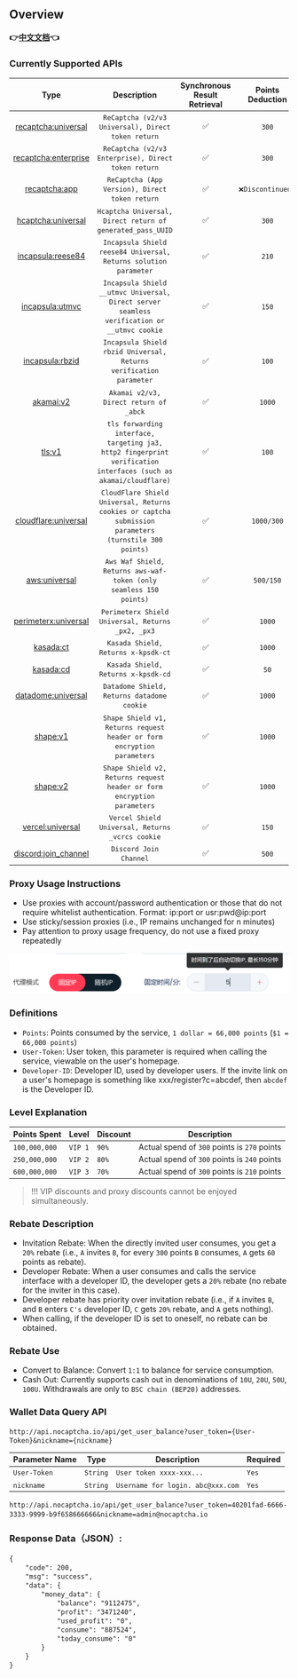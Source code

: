 ## Overview

**👉[中文文档](../README.md)👈**

### Currently Supported APIs

|                 Type                  |                                                             Description                                                              | Synchronous Result Retrieval | Points Deduction | Discount for Input Proxy | Running Status | Exclusive/Monthly (Contact Support) |
|:-------------------------------------:|:------------------------------------------------------------------------------------------------------------------------------------:|:----------------------------:|:----------------:|:------------------------:|:--------------:|:-----------------------------------:|
|  [recaptcha:universal](recaptcha.md)  |                                          `ReCaptcha (v2/v3 Universal), Direct token return`                                          |              ✅               |      `300`       |          `150`           |       ✅        |                  ❌                  |
| [recaptcha:enterprise](recaptcha.md)  |                                         `ReCaptcha (v2/v3 Enterprise), Direct token return`                                          |              ✅               |      `300`       |          `150`           |       ✅        |                  ❌                  |
|   [recaptcha:app](recaptcha_app.md)   |                                            `ReCaptcha (App Version), Direct token return`                                            |              ✅               | `❌Discontinued❌` |          `250`           |       ❌        |                  ❌                  |
|   [hcaptcha:universal](hcaptcha.md)   |                                      `Hcaptcha Universal, Direct return of generated_pass_UUID`                                      |              ✅               |      `300`       |          `150`           |       ✅        |                  ❌                  |
|   [incapsula:reese84](incapsula.md)   |                                   `Incapsula Shield reese84 Universal, Returns solution parameter`                                   |              ✅               |      `210`       |            ❌             |       ✅        |                  ❌                  |
| [incapsula:utmvc](incapsula_utmvc.md) |                     `Incapsula Shield __utmvc Universal, Direct server seamless verification or __utmvc cookie`                      |              ✅               |      `150`       |            ❌             |       ✅        |                  ❌                  |
| [incapsula:rbzid](incapsula_rbzid.md) |             `Incapsula Shield rbzid Universal, Returns verification parameter`             |              ✅               |      `100`       |            ❌             |       ✅        |                  ❌                  |
|        [akamai:v2](akamai.md)         |                                                 `Akamai v2/v3, Direct return of _abck`                                                 |              ✅               |      `1000`      |            ❌             |       ✅        |                  ✅                  |
|           [tls:v1](tls.md)            |           `tls forwarding interface, targeting ja3, http2 fingerprint verification interfaces (such as akamai/cloudflare)`           |              ✅               |      `100`       |            ❌             |       ✅        |                  ❌                  |
| [cloudflare:universal](cloudflare.md) | `CloudFlare Shield Universal, Returns cookies or captcha submission parameters (turnstile 300 points)` |              ✅              | `1000/300` | `1000/150` |       ✅        |                  ✅                  |
| [aws:universal](aws.md) | `Aws Waf Shield, Returns aws-waf-token (only seamless 150 points)` |              ✅              | `500/150`  | `250/150`  |       ✅        |                  ❌                  |
| [perimeterx:universal](perimeterx.md) | `Perimeterx Shield Universal, Returns _px2, _px3` |              ✅              |   `1000`   |     ❌      |       ✅        |                  ✅                  |
| [kasada:ct](kasada.md) | `Kasada Shield, Returns x-kpsdk-ct` |              ✅              |   `1000`   |     ❌      |       ✅        |                  ✅                  |
| [kasada:cd](kasada.md) | `Kasada Shield, Returns x-kpsdk-cd` |              ✅              |    `50`    |     ❌      |       ✅        |                  ❌                  |
| [datadome:universal](datadome.md) | `Datadome Shield, Returns datadome cookie` |              ✅              |   `1000`   |     ❌      |       ✅        |                  ✅                  |
| [shape:v1](shape.md) | `Shape Shield v1, Returns request header or form encryption parameters` |              ✅              |   `1000`   |     ❌      |       ✅        |                  ✅                  |
| [shape:v2](shape.md) | `Shape Shield v2, Returns request header or form encryption parameters` |              ✅              |   `1000`   |     ❌      |       ✅        |                  ✅                  |
| [vercel:universal](vercel.md) | `Vercel Shield Universal, Returns _vcrcs cookie` |              ✅              |   `150`    |     ❌      |       ✅        |                  ❌                  |
| [discord:join_channel](discord_join_channel.md) | `Discord Join Channel` |              ✅              |   `500`    |     ❌      |       ✅        |                  ❌                  |

### Proxy Usage Instructions

* Use proxies with account/password authentication or those that do not require whitelist authentication. Format: ip:port or usr:pwd@ip:port
* Use sticky/session proxies (i.e., IP remains unchanged for n minutes)
* Pay attention to proxy usage frequency, do not use a fixed proxy repeatedly

![proxy](/images/proxy.png)

### Definitions

* `Points`: Points consumed by the service, `1 dollar = 66,000 points` (`$1 = 66,000 points`)
* `User-Token`: User token, this parameter is required when calling the service, viewable on the user's homepage.
* `Developer-ID`: Developer ID, used by developer users. If the invite link on a user's homepage is something like
  xxx/register?c=abcdef, then `abcdef` is the Developer ID.

### Level Explanation

| Points Spent  | Level   | Discount | Description                                  |
|---------------|---------|----------|----------------------------------------------|
| `100,000,000` | `VIP 1` | `90%`    | Actual spend of `300` points is `270` points |
| `250,000,000` | `VIP 2` | `80%`    | Actual spend of `300` points is `240` points |
| `600,000,000` | `VIP 3` | `70%`    | Actual spend of `300` points is `210` points |

> !!! VIP discounts and proxy discounts cannot be enjoyed simultaneously.

### Rebate Description

* Invitation Rebate: When the directly invited user consumes, you get a `20%` rebate (i.e., `A` invites `B`, for
  every `300` points `B` consumes, `A` gets `60` points as rebate).
* Developer Rebate: When a user consumes and calls the service interface with a developer ID, the developer gets a `20%`
  rebate (no rebate for the inviter in this case).
* Developer rebate has priority over invitation rebate (i.e., if `A` invites `B`, and `B` enters `C's` developer ID, `C`
  gets `20%` rebate, and `A` gets nothing).
* When calling, if the developer ID is set to oneself, no rebate can be obtained.

### Rebate Use

* Convert to Balance: Convert `1:1` to balance for service consumption.
* Cash Out: Currently supports cash out in denominations of `10U`, `20U`, `50U`, `100U`. Withdrawals are only
  to `BSC chain (BEP20)` addresses.

### Wallet Data Query API

```text
http://api.nocaptcha.io/api/get_user_balance?user_token={User-Token}&nickname={nickname}
```

| Parameter Name | Type     | Description                       | Required |
|----------------|----------|-----------------------------------|----------|
| `User-Token`   | `String` | `User token xxxx-xxx...`          | `Yes`    |
| `nickname`     | `String` | `Username for login. abc@xxx.com` | `Yes`    |

`http://api.nocaptcha.io/api/get_user_balance?user_token=40201fad-6666-3333-9999-b9f658666666&nickname=admin@nocaptcha.io`

### Response Data（JSON）:

```
{
    "code": 200,
    "msg": "success",
    "data": {
        "money_data": {
            "balance": "9112475",
            "profit": "3471240",
            "used_profit": "0",
            "consume": "887524",
            "today_consume": "0"
        }
    }
}
```
